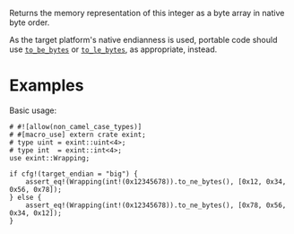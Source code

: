 Returns the memory representation of this integer as a byte array in native byte order.

As the target platform's native endianness is used, portable code should use
[`to_be_bytes`] or [`to_le_bytes`], as appropriate, instead.

[`to_be_bytes`]: Self::to_be_bytes
[`to_le_bytes`]: Self::to_le_bytes

# Examples

Basic usage:

```
# #![allow(non_camel_case_types)]
# #[macro_use] extern crate exint;
# type uint = exint::uint<4>;
# type int  = exint::int<4>;
use exint::Wrapping;

if cfg!(target_endian = "big") {
    assert_eq!(Wrapping(int!(0x12345678)).to_ne_bytes(), [0x12, 0x34, 0x56, 0x78]);
} else {
    assert_eq!(Wrapping(int!(0x12345678)).to_ne_bytes(), [0x78, 0x56, 0x34, 0x12]);
}
```
